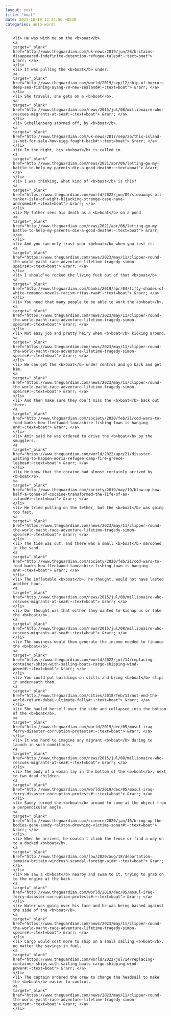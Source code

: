 ```yaml
---
layout: post
title: "boat"
date: 2023-10-10 12:34:56 +0530
categories: auto-words
---
```

<ol>

    <li> He was with me on the <b>boat</b>.
    <a 
    target="_blank" 
    href="http://www.theguardian.com/uk-news/2019/jun/28/britains-disappeared-indefinite-detention-refugee-tales#:~:text=boat"> &rarr; </a>
    </li>
    <li> It was pulling the <b>boat</b> under.
    <a 
    target="_blank" 
    href="http://www.theguardian.com/world/2019/sep/12/ship-of-horrors-deep-sea-fishing-oyang-70-new-zealand#:~:text=boat"> &rarr; </a>
    </li>
    <li> She travels, she gets on a <b>boat</b>.
    <a 
    target="_blank" 
    href="http://www.theguardian.com/news/2015/jul/08/millionaire-who-rescues-migrants-at-sea#:~:text=boat"> &rarr; </a>
    </li>
    <li> Schellenberg stormed off, by <b>boat</b>.
    <a 
    target="_blank" 
    href="http://www.theguardian.com/uk-news/2017/sep/26/this-island-is-not-for-sale-how-eigg-fought-back#:~:text=boat"> &rarr; </a>
    </li>
    <li> In the night, his <b>boat</b> is called in.
    <a 
    target="_blank" 
    href="http://www.theguardian.com/news/2021/apr/06/letting-go-my-battle-to-help-my-parents-die-a-good-death#:~:text=boat"> &rarr; </a>
    </li>
    <li> I was thinking, what kind of <b>boat</b> is this?
    <a 
    target="_blank" 
    href="https://www.theguardian.com/world/2022/jun/09/stowaways-oil-tanker-isle-of-wight-hijacking-strange-case-nave-andromeda#:~:text=boat"> &rarr; </a>
    </li>
    <li> My father sees his death as a <b>boat</b> on a pond.
    <a 
    target="_blank" 
    href="http://www.theguardian.com/news/2021/apr/06/letting-go-my-battle-to-help-my-parents-die-a-good-death#:~:text=boat"> &rarr; </a>
    </li>
    <li> And you can only trust your <b>boat</b> when you test it.
    <a 
    target="_blank" 
    href="https://www.theguardian.com/news/2023/may/11/clipper-round-the-world-yacht-race-adventure-lifetime-tragedy-simon-speirs#:~:text=boat"> &rarr; </a>
    </li>
    <li> I should’ve rocked the living fuck out of that <b>boat</b>.
    <a 
    target="_blank" 
    href="http://www.theguardian.com/books/2019/apr/04/fifty-shades-of-white-romance-novels-racism-ritas-rwa#:~:text=boat"> &rarr; </a>
    </li>
    <li> You need that many people to be able to work the <b>boat</b>.
    <a 
    target="_blank" 
    href="https://www.theguardian.com/news/2023/may/11/clipper-round-the-world-yacht-race-adventure-lifetime-tragedy-simon-speirs#:~:text=boat"> &rarr; </a>
    </li>
    <li> Not easy job and pretty hairy when <b>boat</b> kicking around.
    <a 
    target="_blank" 
    href="https://www.theguardian.com/news/2023/may/11/clipper-round-the-world-yacht-race-adventure-lifetime-tragedy-simon-speirs#:~:text=boat"> &rarr; </a>
    </li>
    <li> We can get the <b>boat</b> under control and go back and get him.
    <a 
    target="_blank" 
    href="https://www.theguardian.com/news/2023/may/11/clipper-round-the-world-yacht-race-adventure-lifetime-tragedy-simon-speirs#:~:text=boat"> &rarr; </a>
    </li>
    <li> And then make sure they don’t miss the <b>boat</b> back out there.
    <a 
    target="_blank" 
    href="http://www.theguardian.com/society/2020/feb/21/cod-wars-to-food-banks-how-fleetwood-lancashire-fishing-town-is-hanging-on#:~:text=boat"> &rarr; </a>
    </li>
    <li> Amir said he was ordered to drive the <b>boat</b> by the smugglers.
    <a 
    target="_blank" 
    href="https://www.theguardian.com/world/2022/apr/21/disaster-waiting-to-happen-moria-refugee-camp-fire-greece-lesbos#:~:text=boat"> &rarr; </a>
    </li>
    <li> He knew that the cocaine had almost certainly arrived by <b>boat</b>.
    <a 
    target="_blank" 
    href="http://www.theguardian.com/society/2019/may/10/blow-up-how-half-a-tonne-of-cocaine-transformed-the-life-of-an-island#:~:text=boat"> &rarr; </a>
    </li>
    <li> He tried pulling on the tether, but the <b>boat</b> was going too fast.
    <a 
    target="_blank" 
    href="https://www.theguardian.com/news/2023/may/11/clipper-round-the-world-yacht-race-adventure-lifetime-tragedy-simon-speirs#:~:text=boat"> &rarr; </a>
    </li>
    <li> The tide was out, and there was a small <b>boat</b> marooned in the sand.
    <a 
    target="_blank" 
    href="http://www.theguardian.com/society/2020/feb/21/cod-wars-to-food-banks-how-fleetwood-lancashire-fishing-town-is-hanging-on#:~:text=boat"> &rarr; </a>
    </li>
    <li> The inflatable <b>boat</b>, he thought, would not have lasted another hour.
    <a 
    target="_blank" 
    href="http://www.theguardian.com/news/2015/jul/08/millionaire-who-rescues-migrants-at-sea#:~:text=boat"> &rarr; </a>
    </li>
    <li> Our thought was that either they wanted to kidnap us or take the <b>boat</b>.
    <a 
    target="_blank" 
    href="http://www.theguardian.com/news/2015/jul/08/millionaire-who-rescues-migrants-at-sea#:~:text=boat"> &rarr; </a>
    </li>
    <li> The business would then generate the income needed to finance the <b>boat</b>.
    <a 
    target="_blank" 
    href="https://www.theguardian.com/world/2022/jul/14/replacing-container-ships-with-sailing-boats-cargo-shipping-wind-power#:~:text=boat"> &rarr; </a>
    </li>
    <li> You could put buildings on stilts and bring <b>boat</b> slips in underneath them.
    <a 
    target="_blank" 
    href="http://www.theguardian.com/cities/2018/feb/13/not-end-the-world-return-dubai-ultimate-folly#:~:text=boat"> &rarr; </a>
    </li>
    <li> She hauled herself over the side and collapsed into the bottom of the <b>boat</b>.
    <a 
    target="_blank" 
    href="http://www.theguardian.com/world/2019/dec/05/mosul-iraq-ferry-disaster-corruption-protests#:~:text=boat"> &rarr; </a>
    </li>
    <li> It was hard to imagine any migrant <b>boat</b> daring to launch in such conditions.
    <a 
    target="_blank" 
    href="http://www.theguardian.com/news/2015/jul/08/millionaire-who-rescues-migrants-at-sea#:~:text=boat"> &rarr; </a>
    </li>
    <li> The body of a woman lay in the bottom of the <b>boat</b>, next to two dead children.
    <a 
    target="_blank" 
    href="http://www.theguardian.com/world/2019/dec/05/mosul-iraq-ferry-disaster-corruption-protests#:~:text=boat"> &rarr; </a>
    </li>
    <li> Sandy turned the <b>boat</b> around to come at the object from a perpendicular angle.
    <a 
    target="_blank" 
    href="http://www.theguardian.com/science/2020/jan/16/bring-up-the-bodies-gene-sandy-ralston-drowning-victims-sonar#:~:text=boat"> &rarr; </a>
    </li>
    <li> When he arrived, he couldn’t climb the fence or find a way on to a docked <b>boat</b>.
    <a 
    target="_blank" 
    href="http://www.theguardian.com/law/2020/aug/18/deportation-jamaica-britain-windrush-scandal-foreign-aid#:~:text=boat"> &rarr; </a>
    </li>
    <li> He saw a <b>boat</b> nearby and swam to it, trying to grab on to the engine at the back.
    <a 
    target="_blank" 
    href="http://www.theguardian.com/world/2019/dec/05/mosul-iraq-ferry-disaster-corruption-protests#:~:text=boat"> &rarr; </a>
    </li>
    <li> Water was going over his face and he was being bashed against the side of the <b>boat</b>.
    <a 
    target="_blank" 
    href="https://www.theguardian.com/news/2023/may/11/clipper-round-the-world-yacht-race-adventure-lifetime-tragedy-simon-speirs#:~:text=boat"> &rarr; </a>
    </li>
    <li> Cargo would cost more to ship on a small sailing <b>boat</b>, no matter the savings in fuel.
    <a 
    target="_blank" 
    href="https://www.theguardian.com/world/2022/jul/14/replacing-container-ships-with-sailing-boats-cargo-shipping-wind-power#:~:text=boat"> &rarr; </a>
    </li>
    <li> The captain ordered the crew to change the headsail to make the <b>boat</b> easier to control.
    <a 
    target="_blank" 
    href="https://www.theguardian.com/news/2023/may/11/clipper-round-the-world-yacht-race-adventure-lifetime-tragedy-simon-speirs#:~:text=boat"> &rarr; </a>
    </li>